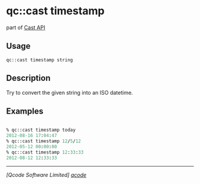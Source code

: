 qc::cast timestamp
==================

part of [Cast API](../cast.md)

Usage
-----
`qc::cast timestamp string`

Description
-----------
Try to convert the given string into an ISO datetime.

Examples
--------
```tcl

% qc::cast timestamp today
2012-08-16 17:04:47
% qc::cast timestamp 12/5/12
2012-05-12 00:00:00
% qc::cast timestamp 12:33:33 
2012-08-12 12:33:33
```

----------------------------------
*[Qcode Software Limited] [qcode]*

[qcode]: http://www.qcode.co.uk "Qcode Software"
